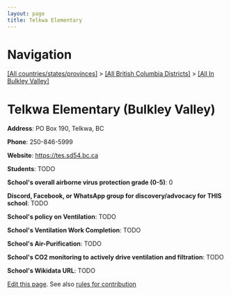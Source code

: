 ```yaml
---
layout: page
title: Telkwa Elementary
---
```

# Navigation

[[All countries/states/provinces]](../../..) > [[All British Columbia Districts]](../..) > [[All In Bulkley Valley]](..)

# Telkwa Elementary (Bulkley Valley)

**Address**: PO Box 190, Telkwa, BC

**Phone**: 250-846-5999

**Website**: <https://tes.sd54.bc.ca>

**Students**: TODO

**School's overall airborne virus protection grade (0-5)**: 0

**Discord, Facebook, or WhatsApp group for discovery/advocacy for THIS school**: TODO

**School's policy on Ventilation**: TODO

**School's Ventilation Work Completion**: TODO

**School's Air-Purification**: TODO

**School's CO2 monitoring to actively drive ventilation and filtration**: TODO

**School's Wikidata URL**: TODO


[Edit this page](https://github.com/ventilate-schools/BC/edit/main/./Bulkley_Valley/Telkwa_Elementary.md). See also [rules for contribution](../../../contribution-rules/)
